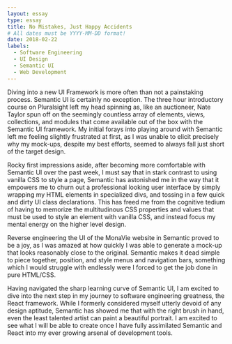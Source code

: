 ```yaml
---
layout: essay
type: essay
title: No Mistakes, Just Happy Accidents
# All dates must be YYYY-MM-DD format!
date: 2018-02-22
labels:
  - Software Engineering
  - UI Design
  - Semantic UI
  - Web Development
---
```


Diving into a new UI Framework is more often than not a painstaking process. Semantic UI is certainly no exception. The three hour introductory course on Pluralsight left my head spinning as, like an auctioneer, Nate Taylor spun off on the seemingly countless array of elements, views, collections, and modules that come available out of the box with the Semantic UI framework. My initial forays into playing around with Semantic left me feeling slightly frustrated at first, as I was unable to elicit precisely why my mock-ups, despite my best efforts, seemed to always fall just short of the target design.

Rocky first impressions aside, after becoming more comfortable with Semantic UI over the past week, I must say that in stark contrast to using vanilla CSS to style a page, Semantic has astonished me in the way that it empowers me to churn out a professional looking user interface by simply wrapping my HTML elements in specialized divs, and tossing in a few quick and dirty UI class declarations. This has freed me from the cognitive tedium of having to memorize the multitudinous CSS properties and values that must be used to style an element with vanilla CSS, and instead focus my mental energy on the higher level design.

Reverse engineering the UI of the MonaVie website in Semantic proved to be a joy, as I was amazed at how quickly I was able to generate a mock-up that looks reasonably close to the original. Semantic makes it dead simple to piece together, position, and style menus and navigation bars, something which I would struggle with endlessly were I forced to get the job done in pure HTML/CSS. 

Having navigated the sharp learning curve of Semantic UI, I am excited to dive into the next step in my journey to software engineering greatness, the React framework. While I formerly considered myself utterly devoid of any design aptitude, Semantic has showed me that with the right brush in hand, even the least talented artist can paint a beautiful portrait. I am excited to see what I will be able to create once I have fully assimilated Semantic and React into my ever growing arsenal of development tools.
